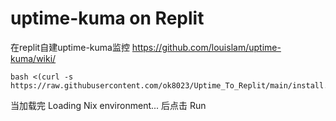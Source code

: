 # uptime-kuma on Replit
在replit自建uptime-kuma监控
https://github.com/louislam/uptime-kuma/wiki/

````
bash <(curl -s  https://raw.githubusercontent.com/ok8023/Uptime_To_Replit/main/install.sh)
````

当加载完 Loading Nix environment... 后点击 Run
